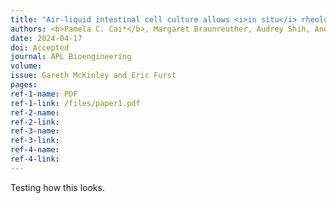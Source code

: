 ```yaml
---
title: "Air-liquid intestinal cell culture allows <i>in situ</i> rheological characterization of intestinal mucus"
authors: <b>Pamela C. Cai*</b>, Margaret Braunreuther, Audrey Shih, Andrew J. Spakowitz, Sarah C. Heilshorn, Gerald G. Fuller 
date: 2024-04-17
doi: Accepted
journal: APL Bioengineering
volume: 
issue: Gareth McKinley and Eric Furst
pages: 
ref-1-name: PDF
ref-1-link: /files/paper1.pdf
ref-2-name: 
ref-2-link: 
ref-3-name:
ref-3-link:
ref-4-name:
ref-4-link:
---
```


Testing how this looks.